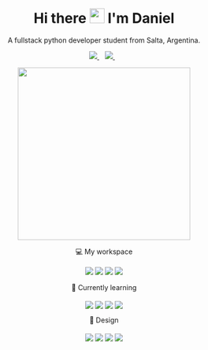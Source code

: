 <h1 align='center'>
  Hi there <img src="https://user-images.githubusercontent.com/1303154/88677602-1635ba80-d120-11ea-84d8-d263ba5fc3c0.gif" width="30"> I'm Daniel
</h1>

<p align='center'>
  A fullstack python developer student from Salta, Argentina.
</p>

<p align='center'>
  
  <a href="https://www.linkedin.com/in/daniel-alejandro-tejerina/">
    <img src="https://img.shields.io/badge/linkedin-%230077B5.svg?&style=for-the-badge&logo=linkedin&logoColor=white" />
  </a>&nbsp;&nbsp;
  <a href="mailto:danieltejerina0493@gmail.com">
    <img src="https://img.shields.io/badge/Gmail-D14836?style=for-the-badge&logo=gmail&logoColor=white" />
  </a>&nbsp;&nbsp;
<!--   <a href="https://mettralla.itch.io">
    <img src="https://img.shields.io/badge/Itch.io-FA5C5C?style=for-the-badge&logo=itch.io&logoColor=white" />
  </a>&nbsp;&nbsp; -->
</p>

<p align='center'>
  <a href="#"><img src="https://github-readme-stats.vercel.app/api?username=Mettralla&show_icons=true&count_private=true&theme=midnight-purple" width="350"></a>
</p>

<p align='center'>
  💻 My workspace<br/><br/>
  <img src="https://img.shields.io/badge/Windows-0078D6?style=for-the-badge&logo=windows&logoColor=white" />
  <img src="https://img.shields.io/badge/Intel-Core_i5_7th-0071C5?style=for-the-badge&logo=intel&logoColor=white" />
  <img src="https://img.shields.io/badge/RAM-8GB-%230071C5.svg?&style=for-the-badge&logoColor=white" />
  <img src="https://img.shields.io/badge/nvidia-gt%20710-%2376B900.svg?&style=for-the-badge&logo=nvidia&logoColor=white" />
</p>
<!-- 
<details align='left'>
<summary>📃 Resume</summary>

  ## Education

- 📖 **Tecnicatura Superior en Artes Visuales y Diseño Grafico**\
📆 2018 - 2022\  
💻 <img src="https://aleen42.github.io/badges/src/photoshop.svg"/> <br>
📍 **Escuela Provincial de Bellas Artes - Tomas Cabrera** - Salta, Argentina

- 📖 **Tecnicatura Superior de Tecnologia Aplicada al Agro**\
📆 2022 - moment\
📍 **Instituto Superior Politecnico de Cordoba** - Cordoba, Argentina

  <p> shdsgjakfds </p>
</details> -->

<p align='center'>
  📘 Currently learning<br/><br/>
  <img align="center" src="https://img.shields.io/badge/Python-14354C?style=for-the-badge&logo=python&logoColor=white" />
  <img align="center" src="https://img.shields.io/badge/HTML5-E34F26?style=for-the-badge&logo=html5&logoColor=white" />
  <img align="center" src="https://img.shields.io/badge/CSS3-1572B6?style=for-the-badge&logo=css3&logoColor=white" />
  <img align="center" src="https://img.shields.io/badge/SQLite-07405E?style=for-the-badge&logo=sqlite&logoColor=white" />
</p>

<p align='center'>
  🎨 Design<br/><br/>
  <img align="center" src="https://img.shields.io/badge/Illustrator-E34F26?style=for-the-badge&logo=&logoColor=white" />
  <img align="center" src="https://img.shields.io/badge/Photoshop-1572B6?style=for-the-badge&logo=ps&logoColor=white" />
  <img align="center" src="https://img.shields.io/badge/Indesign-CC6699?style=for-the-badge&logo=&logoColor=white" />
  <img align="center" src="https://img.shields.io/badge/SAI-239120?style=for-the-badge&logo=&logoColor=white" />
</p>
<!--<br>
<p align='center'>
  <a href="#"><img src="https://badges.pufler.dev/visits/Mettralla/Mettralla"></a>
</p>-->
